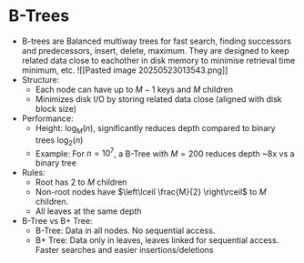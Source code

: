 # B-Trees
- B-trees are Balanced multiway trees for fast search, finding successors and predecessors, insert, delete, maximum. They are designed to keep related data close to eachother in disk memory to minimise retrieval time
minimum, etc.
![[Pasted image 20250523013543.png]]
- Structure:
	- Each node can have up to $M - 1$ keys and $M$ children
	- Minimizes disk I/O by storing related data close (aligned with disk block size)
- Performance:
	- Height: $\log_{M}(n)$, significantly reduces depth compared to binary trees $\log_{2}(n)$
	- Example: For $n = 10^{7}$, a B-Tree with $M = 200$ reduces depth ~$8$x vs a binary tree
- Rules:
	- Root has $2$ to $M$ children
	- Non-root nodes have $\left\lceil  \frac{M}{2}  \right\rceil$ to $M$ children.
	- All leaves at the same depth
- B-Tree vs B+ Tree:
	- B-Tree: Data in all nodes. No sequential access.
	- B+ Tree: Data only in leaves, leaves linked for sequential access. Faster searches and easier insertions/deletions